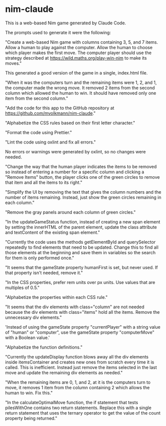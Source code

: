 # nim-claude

This is a web-based Nim game generated by Claude Code.

The prompts used to generate it were the following:

"Create a web-based Nim game with columns containing 3, 5, and 7 items.
Allow a human to play against the computer.
Allow the human to choose which player makes the first move.
The computer player should use the strategy described at
https://wild.maths.org/play-win-nim to make its moves."

This generated a good version of the game in a single, index.html file.

"When it was the computers turn and the remaining items were
1, 2, and 1, the computer made the wrong move. It removed
2 items from the second column which allowed the human to win.
It should have removed only one item from the second column."

"Add the code for this app to the GitHub repository at
https://github.com/mvolkmann/nim-claude."

"Alphabetize the CSS rules based on their first letter character."

"Format the code using Prettier."

"Lint the code using oxlint and fix all errors."

No errors or warnings were generated by oxlint, so no changes were needed.

"Change the way that the human player indicates the items to be removed
so instead of entering a number for a specific column and
clicking a "Remove Items" button, the player clicks one of the green circles
to remove that item and all the items to its right."

"Simplify the UI by removing the text that gives the
column numbers and the number of items remaining. Instead,
just show the green circles remaining in each column."

"Remove the gray panels around each column of green circles."

"In the updateGameStatus function, instead of creating a new span element
by setting the innerHTML of the parent element,
update the class attribute and textContent of the existing span element."

"Currently the code uses the methods getElementById and querySelector
repeatedly to find elements that need to be updated.
Change this to find all those elements at the beginning and
save them in variables so the search for them is only performed once."

"It seems that the gameState property humanFirst is set, but never used.
If that property isn't needed, remove it."

"In the CSS properties, prefer rem units over px units.
Use values that are multiples of 0.5."

"Alphabetize the properties within each CSS rule."

"It seems that the div elements with class="column" are not needed
because the div elements with class="items" hold all the items.
Remove the unnecessary div elements."

'Instead of using the gameState property "currentPlayer"
with a string value of "human" or "computer",
use the gameState property "computerMove" with a Boolean value.'

"Alphabetize the function definitions."

"Currently the updateDisplay function blows away all the div elements inside
itemsContainer and creates new ones from scratch every time it is called.
This is inefficient. Instead just remove the items selected in the last move
and update the remaining div elements as needed."

"When the remaining items are 0, 1, and 2, at it is the computers turn to move,
it removes 1 item from the column containing 2 which allows the human to win.
Fix this."

"In the calculateOptimalMove function, the if statement that
tests pilesWithOne contains two return statements.
Replace this with a single return statement that uses the ternary operator
to get the value of the count property being returned."
